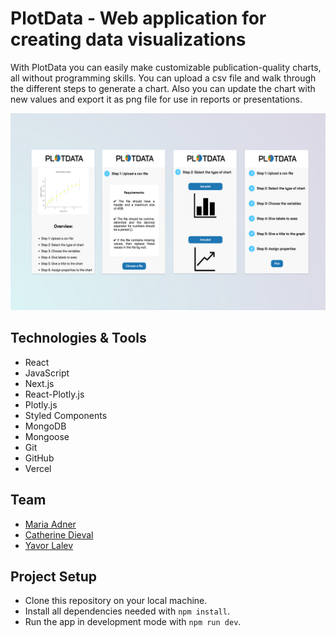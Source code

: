 # PlotData - Web application for creating data visualizations
With PlotData you can easily make customizable publication-quality charts, all without programming skills. You can upload a csv file and walk through the different steps to generate a chart. Also you can update the chart with new values and export it as png file for use in reports or presentations.

![PlotData Home](assets/PlotData%20Banner_third%20variant.jpg)



## Technologies & Tools
* React
* JavaScript
* Next.js
* React-Plotly.js
* Plotly.js
* Styled Components
* MongoDB
* Mongoose
* Git
* GitHub
* Vercel

## Team

* [Maria Adner](https://github.com/MariaAdner)
* [Catherine Dieval](https://github.com/catdieval)
* [Yavor Lalev](https://github.com/YavorLalev)


## Project Setup

- Clone this repository on your local machine.
- Install all dependencies needed with `npm install`.
- Run the app in development mode with `npm run dev`.

